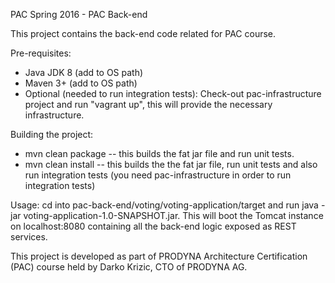 PAC Spring 2016 - PAC Back-end

This project contains the back-end code related for PAC course.

Pre-requisites:
- Java JDK 8 (add to OS path)
- Maven 3+ (add to OS path)
- Optional (needed to run integration tests): Check-out pac-infrastructure project and run "vagrant up", this will provide the necessary infrastructure.

Building the project:
- mvn clean package -- this builds the fat jar file and run unit tests.
- mvn clean install -- this builds the the fat jar file, run unit tests and also run integration tests (you need pac-infrastructure in order to run integration tests)

Usage:
cd into pac-back-end/voting/voting-application/target and run java -jar voting-application-1.0-SNAPSHOT.jar. This will boot the Tomcat instance on localhost:8080 containing all the back-end logic exposed as REST services.

This project is developed as part of PRODYNA Architecture Certification (PAC) course held by Darko Krizic, CTO of PRODYNA AG.
